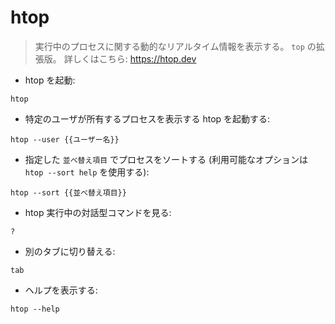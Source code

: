 # htop

> 実行中のプロセスに関する動的なリアルタイム情報を表示する。 `top` の拡張版。
> 詳しくはこちら: <https://htop.dev>

- htop を起動:

`htop`

- 特定のユーザが所有するプロセスを表示する htop を起動する:

`htop --user {{ユーザー名}}`

- 指定した `並べ替え項目` でプロセスをソートする (利用可能なオプションは `htop --sort help` を使用する):

`htop --sort {{並べ替え項目}}`

- htop 実行中の対話型コマンドを見る:

`?`

- 別のタブに切り替える:

`tab`

- ヘルプを表示する:

`htop --help`
